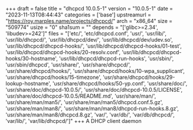 +++
draft = false
title = "dhcpcd 10.0.5-1"
version = "10.0.5-1"
date = "2023-11-13T08:44:43"
categories = ['base']
upstreamurl = "https://roy.marples.name/projects/dhcpcd/"
arch = "x86_64"
size = "509774"
usize = "0"
sha1sum = ""
depends = "['glibc>=2.34', 'libudev>=242']"
files = "['etc/', 'etc/dhcpcd.conf', 'usr/', 'usr/lib/', 'usr/lib/dhcpcd/', 'usr/lib/dhcpcd/dev/', 'usr/lib/dhcpcd/dev/udev.so', 'usr/lib/dhcpcd/dhcpcd-hooks/', 'usr/lib/dhcpcd/dhcpcd-hooks/01-test', 'usr/lib/dhcpcd/dhcpcd-hooks/20-resolv.conf', 'usr/lib/dhcpcd/dhcpcd-hooks/30-hostname', 'usr/lib/dhcpcd/dhcpcd-run-hooks', 'usr/sbin/', 'usr/sbin/dhcpcd', 'usr/share/', 'usr/share/dhcpcd/', 'usr/share/dhcpcd/hooks/', 'usr/share/dhcpcd/hooks/10-wpa_supplicant', 'usr/share/dhcpcd/hooks/15-timezone', 'usr/share/dhcpcd/hooks/29-lookup-hostname', 'usr/share/dhcpcd/hooks/50-yp.conf', 'usr/share/doc/', 'usr/share/doc/dhcpcd-10.0.5/', 'usr/share/doc/dhcpcd-10.0.5/LICENSE', 'usr/share/doc/dhcpcd-10.0.5/README.md', 'usr/share/man/', 'usr/share/man/man5/', 'usr/share/man/man5/dhcpcd.conf.5.gz', 'usr/share/man/man8/', 'usr/share/man/man8/dhcpcd-run-hooks.8.gz', 'usr/share/man/man8/dhcpcd.8.gz', 'var/', 'var/db/', 'var/db/dhcpcd/', 'var/lib/', 'var/lib/dhcpcd/']"
+++
A DHCP client daemon